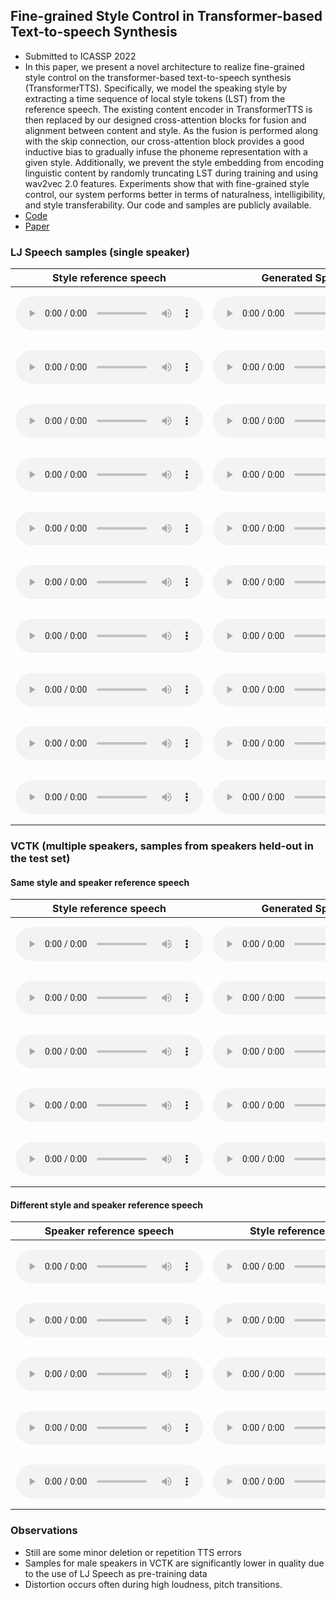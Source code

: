 ## Fine-grained Style Control in Transformer-based Text-to-speech Synthesis

 - Submitted to ICASSP 2022
 - In this paper, we present a novel architecture to realize fine-grained style control on the transformer-based text-to-speech synthesis (TransformerTTS). Specifically, we model the speaking style by extracting a time sequence of local style tokens (LST) from the reference speech. The existing content encoder in TransformerTTS is then replaced by our designed cross-attention blocks for fusion and alignment between content and style. As the fusion is performed along with the skip connection, our cross-attention block provides a good inductive bias to gradually infuse the phoneme representation with a given style. Additionally, we prevent the style embedding from encoding linguistic content by randomly truncating LST during training and using wav2vec 2.0 features. Experiments show that with fine-grained style control, our system performs better in terms of naturalness, intelligibility, and style transferability. Our code and samples are publicly available.
 - [Code](...)
 - [Paper](...)

### LJ Speech samples (single speaker)

|Style reference speech|Generated Speech|Text|
|----------------------|----------------|----|
|<audio src="samples/LJSpeech/1_ref.wav" type="audio/wav"  controls preload></audio>|<audio src="samples/LJSpeech/1_syn.wav" type="audio/wav"  controls preload></audio>|<embed src="samples/LJSpeech/1.txt" width="400" height="80">|
|<audio src="samples/LJSpeech/2_ref.wav" type="audio/wav"  controls preload></audio>|<audio src="samples/LJSpeech/2_syn.wav" type="audio/wav"  controls preload></audio>|<embed src="samples/LJSpeech/2.txt" width="400" height="80">|
|<audio src="samples/LJSpeech/3_ref.wav" type="audio/wav"  controls preload></audio>|<audio src="samples/LJSpeech/3_syn.wav" type="audio/wav"  controls preload></audio>|<embed src="samples/LJSpeech/3.txt" width="400" height="80">|
|<audio src="samples/LJSpeech/4_ref.wav" type="audio/wav"  controls preload></audio>|<audio src="samples/LJSpeech/4_syn.wav" type="audio/wav"  controls preload></audio>|<embed src="samples/LJSpeech/4.txt" width="400" height="80">|
|<audio src="samples/LJSpeech/5_ref.wav" type="audio/wav"  controls preload></audio>|<audio src="samples/LJSpeech/5_syn.wav" type="audio/wav"  controls preload></audio>|<embed src="samples/LJSpeech/5.txt" width="400" height="80">|
|<audio src="samples/LJSpeech/6_ref.wav" type="audio/wav"  controls preload></audio>|<audio src="samples/LJSpeech/6_syn.wav" type="audio/wav"  controls preload></audio>|<embed src="samples/LJSpeech/6.txt" width="400" height="80">|
|<audio src="samples/LJSpeech/7_ref.wav" type="audio/wav"  controls preload></audio>|<audio src="samples/LJSpeech/7_syn.wav" type="audio/wav"  controls preload></audio>|<embed src="samples/LJSpeech/7.txt" width="400" height="80">|
|<audio src="samples/LJSpeech/8_ref.wav" type="audio/wav"  controls preload></audio>|<audio src="samples/LJSpeech/8_syn.wav" type="audio/wav"  controls preload></audio>|<embed src="samples/LJSpeech/8.txt" width="400" height="80">|
|<audio src="samples/LJSpeech/9_ref.wav" type="audio/wav"  controls preload></audio>|<audio src="samples/LJSpeech/9_syn.wav" type="audio/wav"  controls preload></audio>|<embed src="samples/LJSpeech/9.txt" width="400" height="80">|
|<audio src="samples/LJSpeech/10_ref.wav" type="audio/wav"  controls preload></audio>|<audio src="samples/LJSpeech/10_syn.wav" type="audio/wav"  controls preload></audio>|<embed src="samples/LJSpeech/10.txt" width="400" height="80">|

### VCTK (multiple speakers, samples from speakers held-out in the test set)

#### Same style and speaker reference speech

|Style reference speech|Generated Speech|Text|
|----------------------|----------------|----|
|<audio src="samples/VCTK_align/1_ref.wav" type="audio/wav"  controls preload></audio>|<audio src="samples/VCTK_align/1_syn.wav" type="audio/wav"  controls preload></audio>|<embed src="samples/VCTK_align/1.txt" width="400" height="80">|
|<audio src="samples/VCTK_align/2_ref.wav" type="audio/wav"  controls preload></audio>|<audio src="samples/VCTK_align/2_syn.wav" type="audio/wav"  controls preload></audio>|<embed src="samples/VCTK_align/2.txt" width="400" height="80">|
|<audio src="samples/VCTK_align/3_ref.wav" type="audio/wav"  controls preload></audio>|<audio src="samples/VCTK_align/3_syn.wav" type="audio/wav"  controls preload></audio>|<embed src="samples/VCTK_align/3.txt" width="400" height="80">|
|<audio src="samples/VCTK_align/4_ref.wav" type="audio/wav"  controls preload></audio>|<audio src="samples/VCTK_align/4_syn.wav" type="audio/wav"  controls preload></audio>|<embed src="samples/VCTK_align/4.txt" width="400" height="80">|
|<audio src="samples/VCTK_align/5_ref.wav" type="audio/wav"  controls preload></audio>|<audio src="samples/VCTK_align/5_syn.wav" type="audio/wav"  controls preload></audio>|<embed src="samples/VCTK_align/5.txt" width="400" height="80">|

#### Different style and speaker reference speech

|Speaker reference speech|Style reference speech|Generated Speech|Text|
|------------------------|----------------------|----------------|----|
|<audio src="samples/VCTK_diff/1_ref_global.wav" type="audio/wav"  controls preload></audio>|<audio src="samples/VCTK_diff/1_ref_local.wav" type="audio/wav"  controls preload></audio>|<audio src="samples/VCTK_diff/1_syn.wav" type="audio/wav"  controls preload></audio>|<embed src="samples/VCTK_diff/1.txt" width="400" height="80">|
|<audio src="samples/VCTK_diff/2_ref_global.wav" type="audio/wav"  controls preload></audio>|<audio src="samples/VCTK_diff/2_ref_local.wav" type="audio/wav"  controls preload></audio>|<audio src="samples/VCTK_diff/2_syn.wav" type="audio/wav"  controls preload></audio>|<embed src="samples/VCTK_diff/2.txt" width="400" height="80">|
|<audio src="samples/VCTK_diff/3_ref_global.wav" type="audio/wav"  controls preload></audio>|<audio src="samples/VCTK_diff/3_ref_local.wav" type="audio/wav"  controls preload></audio>|<audio src="samples/VCTK_diff/3_syn.wav" type="audio/wav"  controls preload></audio>|<embed src="samples/VCTK_diff/3.txt" width="400" height="80">|
|<audio src="samples/VCTK_diff/4_ref_global.wav" type="audio/wav"  controls preload></audio>|<audio src="samples/VCTK_diff/4_ref_local.wav" type="audio/wav"  controls preload></audio>|<audio src="samples/VCTK_diff/4_syn.wav" type="audio/wav"  controls preload></audio>|<embed src="samples/VCTK_diff/4.txt" width="400" height="80">|
|<audio src="samples/VCTK_diff/5_ref_global.wav" type="audio/wav"  controls preload></audio>|<audio src="samples/VCTK_diff/5_ref_local.wav" type="audio/wav"  controls preload></audio>|<audio src="samples/VCTK_diff/5_syn.wav" type="audio/wav"  controls preload></audio>|<embed src="samples/VCTK_diff/5.txt" width="400" height="80">|

### Observations
 - Still are some minor deletion or repetition TTS errors
 - Samples for male speakers in VCTK are significantly lower in quality due to the use of LJ Speech as pre-training data
 - Distortion occurs often during high loudness, pitch transitions.
